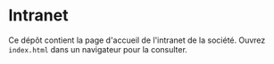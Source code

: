 # Intranet

Ce dépôt contient la page d'accueil de l'intranet de la société.
Ouvrez `index.html` dans un navigateur pour la consulter.
